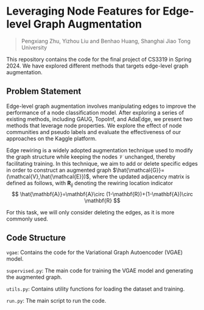 # Leveraging Node Features for Edge-level Graph Augmentation

> Pengxiang Zhu, Yizhou Liu and Benhao Huang, Shanghai Jiao Tong University

This repository contains the code for the final project of CS3319 in Spring 2024. We have explored different methods that targets edge-level graph augmentation. 


## Problem Statement

Edge-level graph augmentation involves manipulating edges to improve the performance of a node classification model. After exploring a series of existing methods, including GAUG, TopoInf, and AdaEdge, we present two methods that leverage node properties. We explore the effect of node communities and pseudo labels and evaluate the effectiveness of our approaches on the Kaggle platform.

Edge rewiring is a widely adopted augmentation technique used to modify the graph structure while keeping the nodes $\mathcal{V}$ unchanged, thereby facilitating training. In this technique, we aim to add or delete specific edges in order to construct an augmented graph $\hat{\mathcal{G}}=(\mathcal{V},\hat{\mathcal{E}})$, where the updated adjacency matrix is defined as follows, with $\mathbf{R}_{ij}$ denoting the rewiring location indicator
$$
\hat{\mathbf{A}}=\mathbf{A}\circ (1-\mathbf{R})+(1-\mathbf{A})\circ \mathbf{R}
$$

For this task, we will only consider deleting the edges, as it is more commonly used.

## Code Structure

`vgae`: Contains the code for the Variational Graph Autoencoder (VGAE) model.

`supervised.py`: The main code for training the VGAE model and generating the augmented graph.

`utils.py`: Contains utility functions for loading the dataset and training.

`run.py`: The main script to run the code.